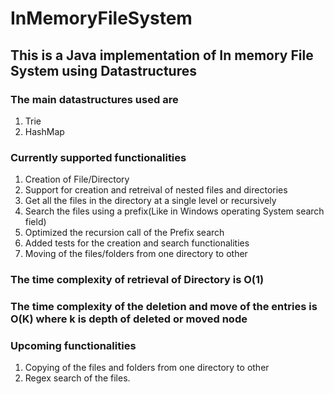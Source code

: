 # InMemoryFileSystem
## This is a Java implementation of In memory File System using Datastructures

### The main datastructures used are
1. Trie 
2. HashMap

### Currently supported functionalities
1. Creation of File/Directory
2. Support for creation and retreival of nested files and directories
3. Get all the files in the directory at a single level or recursively
4. Search the files using a prefix(Like in Windows operating System search field)
5. Optimized the recursion call of the Prefix search
6. Added tests for the creation and search functionalities
7. Moving of the files/folders from one directory to other


### The time complexity of retrieval of Directory is O(1)
### The time complexity of the deletion and move of the entries is O(K) where k is depth of deleted or moved node


### Upcoming functionalities
1. Copying of the files and folders from one directory to other
2. Regex search of the files.

